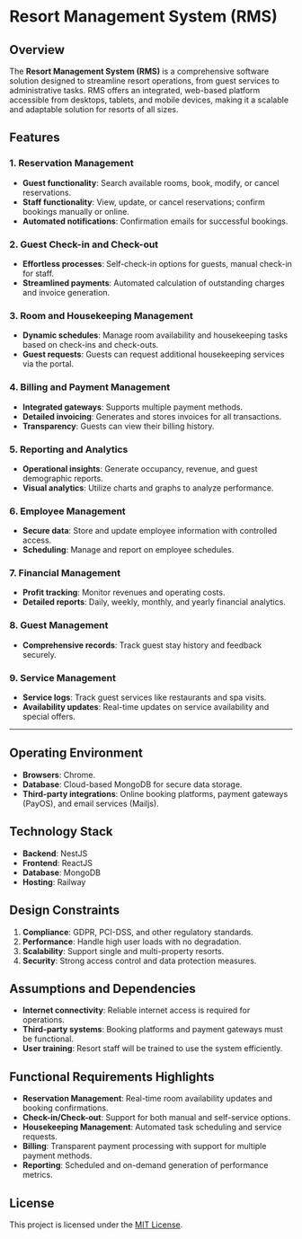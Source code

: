 # Resort Management System (RMS)

## Overview

The **Resort Management System (RMS)** is a comprehensive software solution designed to streamline resort operations, from guest services to administrative tasks. RMS offers an integrated, web-based platform accessible from desktops, tablets, and mobile devices, making it a scalable and adaptable solution for resorts of all sizes.

## Features

### 1. **Reservation Management**

- **Guest functionality**: Search available rooms, book, modify, or cancel reservations.
- **Staff functionality**: View, update, or cancel reservations; confirm bookings manually or online.
- **Automated notifications**: Confirmation emails for successful bookings.
  
### 2. **Guest Check-in and Check-out**

- **Effortless processes**: Self-check-in options for guests, manual check-in for staff.
- **Streamlined payments**: Automated calculation of outstanding charges and invoice generation.

### 3. **Room and Housekeeping Management**

- **Dynamic schedules**: Manage room availability and housekeeping tasks based on check-ins and check-outs.
- **Guest requests**: Guests can request additional housekeeping services via the portal.

### 4. **Billing and Payment Management**

- **Integrated gateways**: Supports multiple payment methods.
- **Detailed invoicing**: Generates and stores invoices for all transactions.
- **Transparency**: Guests can view their billing history.

### 5. **Reporting and Analytics**

- **Operational insights**: Generate occupancy, revenue, and guest demographic reports.
- **Visual analytics**: Utilize charts and graphs to analyze performance.

### 6. **Employee Management**

- **Secure data**: Store and update employee information with controlled access.
- **Scheduling**: Manage and report on employee schedules.

### 7. **Financial Management**

- **Profit tracking**: Monitor revenues and operating costs.
- **Detailed reports**: Daily, weekly, monthly, and yearly financial analytics.

### 8. **Guest Management**

- **Comprehensive records**: Track guest stay history and feedback securely.

### 9. **Service Management**

- **Service logs**: Track guest services like restaurants and spa visits.
- **Availability updates**: Real-time updates on service availability and special offers.

---

## Operating Environment

- **Browsers**: Chrome.
- **Database**: Cloud-based MongoDB for secure data storage.
- **Third-party integrations**: Online booking platforms, payment gateways (PayOS), and email services (Mailjs).

## Technology Stack

- **Backend**: NestJS
- **Frontend**: ReactJS
- **Database**: MongoDB
- **Hosting**: Railway

## Design Constraints

1. **Compliance**: GDPR, PCI-DSS, and other regulatory standards.
2. **Performance**: Handle high user loads with no degradation.
3. **Scalability**: Support single and multi-property resorts.
4. **Security**: Strong access control and data protection measures.

## Assumptions and Dependencies

- **Internet connectivity**: Reliable internet access is required for operations.
- **Third-party systems**: Booking platforms and payment gateways must be functional.
- **User training**: Resort staff will be trained to use the system efficiently.

## Functional Requirements Highlights

- **Reservation Management**: Real-time room availability updates and booking confirmations.
- **Check-in/Check-out**: Support for both manual and self-service options.
- **Housekeeping Management**: Automated task scheduling and service requests.
- **Billing**: Transparent payment processing with support for multiple payment methods.
- **Reporting**: Scheduled and on-demand generation of performance metrics.

## License

This project is licensed under the [MIT License](LICENSE).
